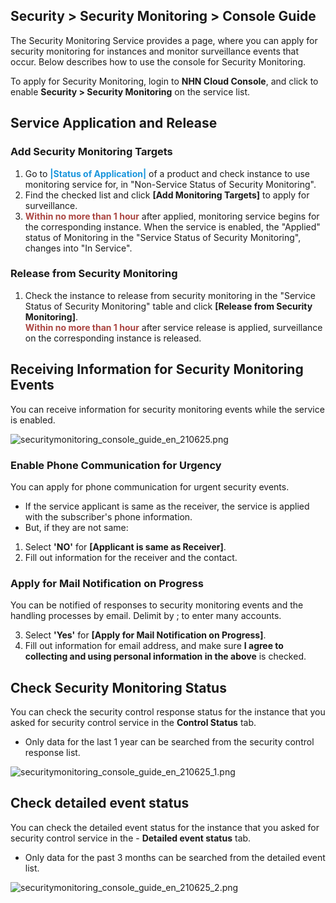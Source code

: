 ## Security > Security Monitoring > Console Guide 

The Security Monitoring Service provides a page, where you can apply for security monitoring for instances and monitor surveillance events that occur. 
Below describes how to use the console for Security Monitoring. 

To apply for Security Monitoring, login to **NHN Cloud Console**, and click to enable **Security > Security Monitoring** on the service list. 

## Service Application and Release 
### Add Security Monitoring Targets
1. Go to <span style="color:#1995dc">**|Status of Application|** </span> of a product and check instance to use monitoring service for, in "Non-Service Status of Security Monitoring".
2. Find the checked list and click **[Add Monitoring Targets]** to apply for surveillance. 
3. <span style="color:#ab4642">**Within no more than 1 hour**</span> after applied, monitoring service begins for the corresponding instance. When the service is enabled, the "Applied" status of Monitoring in the "Service Status of Security Monitoring", changes into "In Service".  

###  Release from Security Monitoring
1. Check the instance to release from security monitoring in the "Service Status of Security Monitoring" table and click **[Release from Security Monitoring]**.  
<span style="color:#ab4642">**Within no more than 1 hour**</span> after service release is applied, surveillance on the corresponding instance is released. 

## Receiving Information for Security Monitoring Events 
You can receive information for security monitoring events while the service is enabled. 

![securitymonitoring_console_guide_en_210625.png](http://static.toastoven.net/prod_mss/securitymonitoring_console_guide_en_210625.png)

### Enable Phone Communication for Urgency 

You can apply for phone communication for urgent security events. 

- If the service applicant is same as the receiver, the service is applied with the subscriber's phone information. 
- But, if they are not same:
 1. Select **'NO'** for **[Applicant is same as Receiver]**. 
2. Fill out information for the receiver and the contact. 

### Apply for Mail Notification on Progress 

You can be notified of responses to security monitoring events and the handling processes by email. 
Delimit by ; to enter many accounts.   

3. Select **'Yes'** for **[Apply for Mail Notification on Progress]**.
4. Fill out information for email address, and make sure **I agree to collecting and using personal information in the above** is checked. 

## Check Security Monitoring Status

You can check the security control response status for the instance that you asked for security control service in the **Control Status** </span>   tab. 
- Only data for the last 1 year can be searched from the security control response list.  

![securitymonitoring_console_guide_en_210625_1.png](http://static.toastoven.net/prod_mss/securitymonitoring_console_guide_en_210625_1.png)

## Check detailed event status

You can check the detailed event status for the instance that you asked for security control service in the - **Detailed event status** </span>   tab. 
- Only data for the past 3 months can be searched from the detailed event list.

![securitymonitoring_console_guide_en_210625_2.png](http://static.toastoven.net/prod_mss/securitymonitoring_console_guide_en_210625_2.png)
